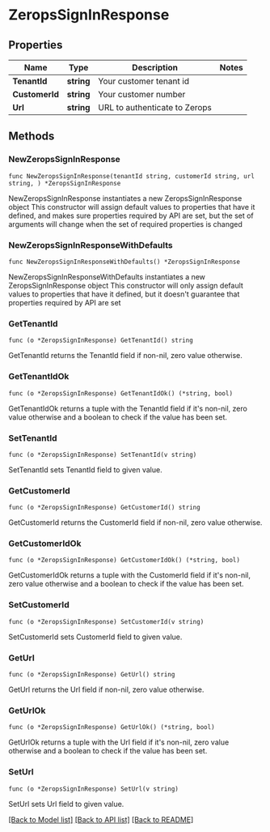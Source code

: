 # ZeropsSignInResponse

## Properties

Name | Type | Description | Notes
------------ | ------------- | ------------- | -------------
**TenantId** | **string** | Your customer tenant id | 
**CustomerId** | **string** | Your customer number | 
**Url** | **string** | URL to authenticate to Zerops | 

## Methods

### NewZeropsSignInResponse

`func NewZeropsSignInResponse(tenantId string, customerId string, url string, ) *ZeropsSignInResponse`

NewZeropsSignInResponse instantiates a new ZeropsSignInResponse object
This constructor will assign default values to properties that have it defined,
and makes sure properties required by API are set, but the set of arguments
will change when the set of required properties is changed

### NewZeropsSignInResponseWithDefaults

`func NewZeropsSignInResponseWithDefaults() *ZeropsSignInResponse`

NewZeropsSignInResponseWithDefaults instantiates a new ZeropsSignInResponse object
This constructor will only assign default values to properties that have it defined,
but it doesn't guarantee that properties required by API are set

### GetTenantId

`func (o *ZeropsSignInResponse) GetTenantId() string`

GetTenantId returns the TenantId field if non-nil, zero value otherwise.

### GetTenantIdOk

`func (o *ZeropsSignInResponse) GetTenantIdOk() (*string, bool)`

GetTenantIdOk returns a tuple with the TenantId field if it's non-nil, zero value otherwise
and a boolean to check if the value has been set.

### SetTenantId

`func (o *ZeropsSignInResponse) SetTenantId(v string)`

SetTenantId sets TenantId field to given value.


### GetCustomerId

`func (o *ZeropsSignInResponse) GetCustomerId() string`

GetCustomerId returns the CustomerId field if non-nil, zero value otherwise.

### GetCustomerIdOk

`func (o *ZeropsSignInResponse) GetCustomerIdOk() (*string, bool)`

GetCustomerIdOk returns a tuple with the CustomerId field if it's non-nil, zero value otherwise
and a boolean to check if the value has been set.

### SetCustomerId

`func (o *ZeropsSignInResponse) SetCustomerId(v string)`

SetCustomerId sets CustomerId field to given value.


### GetUrl

`func (o *ZeropsSignInResponse) GetUrl() string`

GetUrl returns the Url field if non-nil, zero value otherwise.

### GetUrlOk

`func (o *ZeropsSignInResponse) GetUrlOk() (*string, bool)`

GetUrlOk returns a tuple with the Url field if it's non-nil, zero value otherwise
and a boolean to check if the value has been set.

### SetUrl

`func (o *ZeropsSignInResponse) SetUrl(v string)`

SetUrl sets Url field to given value.



[[Back to Model list]](../README.md#documentation-for-models) [[Back to API list]](../README.md#documentation-for-api-endpoints) [[Back to README]](../README.md)


